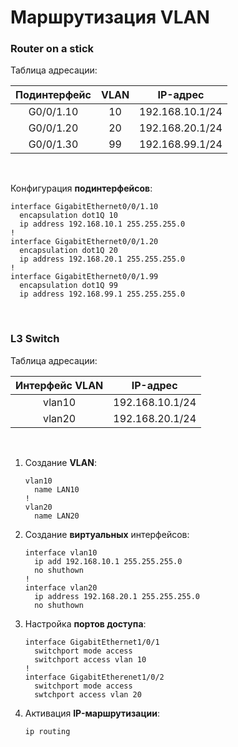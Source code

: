 # Маршрутизация VLAN

### Router on a stick

Таблица адресации:

  | Подинтерфейс | VLAN | IP-адрес |
  |:----------:|:---------:|:---------:|
  | G0/0/1.10 | 10 | 192.168.10.1/24 |
  | G0/0/1.20 | 20 | 192.168.20.1/24 |
  | G0/0/1.30 | 99 | 192.168.99.1/24 |

<br/>

Конфигурация **подинтерфейсов**:

   ```
   interface GigabitEthernet0/0/1.10
     encapsulation dot1Q 10
     ip address 192.168.10.1 255.255.255.0
   !
   interface GigabitEthernet0/0/1.20
     encapsulation dot1Q 20
     ip address 192.168.20.1 255.255.255.0
   !
   interface GigabitEthernet0/0/1.99
     encapsulation dot1Q 99
     ip address 192.168.99.1 255.255.255.0
   ```

<br/>

### L3 Switch

Таблица адресации:

  | Интерфейс VLAN | IP-адрес |
  |:----------:|:---------:|
  | vlan10 | 192.168.10.1/24 |
  | vlan20 | 192.168.20.1/24 |

<br/>

1. Создание **VLAN**:
   ```
   vlan10
     name LAN10
   !
   vlan20
     name LAN20
   ```

2. Создание **виртуальных** интерфейсов:
   ```
   interface vlan10
     ip add 192.168.10.1 255.255.255.0
     no shuthown
   !
   interface vlan20
     ip address 192.168.20.1 255.255.255.0
     no shuthown
   ```

3. Настройка **портов доступа**:
   ```
   interface GigabitEthernet1/0/1
     switchport mode access
     switchport access vlan 10
   !
   interface GigabitEtherenet1/0/2
     switchport mode access
     swtchport access vlan 20
   ```

4. Активация **IP-маршрутизации**:
   ```
   ip routing
   ```
